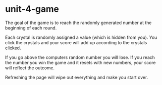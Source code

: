 # unit-4-game
 

The goal of the game is to reach the randomly generated number at the beginning of each round. 

Each crystal is randomly assigned a value (which is hidden from you). You click the crystals and your score will add up according to the crystals clicked.

If you go above the computers random number you will lose. If you reach the number you win the game and it resets with new numbers, your score will reflect the outcome.

Refreshing the page will wipe out everything and make you start over.